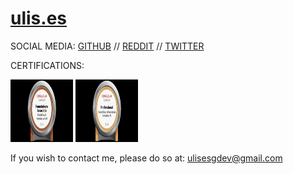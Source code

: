 # [ulis.es](https://ulis.es)
SOCIAL MEDIA:
<a href="https://github.com/ulisesdeveloper" target="_blank">GITHUB</a> // <a href="https://reddit.com/user/ulisesdeveloper" target="_blank">REDDIT</a> // <a href="https://x.com/ulisesdev" target="_blank">TWITTER</a>

CERTIFICATIONS:

<img src="/imgs/cert/OCI23AIFCA.jpg" width="100" height="100"> <img src="imgs/cert/OCI2024GAIOCP.jpg" width="100" height="100">


If you wish to contact me, please do so at: <a href="ulisesgdev@gmail.com" target="_blank">ulisesgdev@gmail.com</a>

